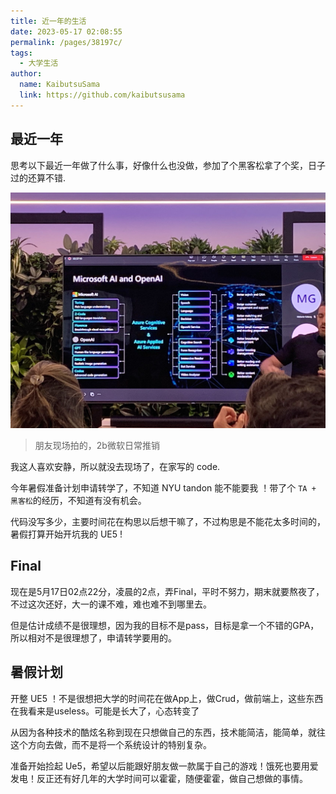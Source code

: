 ```yaml
---
title: 近一年的生活
date: 2023-05-17 02:08:55
permalink: /pages/38197c/
tags:
  - 大学生活
author: 
  name: KaibutsuSama
  link: https://github.com/kaibutsusama
---
```


## 最近一年

思考以下最近一年做了什么事，好像什么也没做，参加了个黑客松拿了个奖，日子过的还算不错.

![](../../image/life/hackathon.png)

> 朋友现场拍的，2b微软日常推销

我这人喜欢安静，所以就没去现场了，在家写的 code.

今年暑假准备计划申请转学了，不知道 NYU tandon 能不能要我 ！带了个 `TA + 黑客松`的经历，不知道有没有机会。

代码没写多少，主要时间花在构思以后想干嘛了，不过构思是不能花太多时间的，暑假打算开始开坑我的 UE5 !

## Final
现在是5月17日02点22分，凌晨的2点，弄Final，平时不努力，期末就要熬夜了，不过这次还好，大一的课不难，难也难不到哪里去。

但是估计成绩不是很理想，因为我的目标不是pass，目标是拿一个不错的GPA，所以相对不是很理想了，申请转学要用的。

## 暑假计划

开整 UE5 ！不是很想把大学的时间花在做App上，做Crud，做前端上，这些东西在我看来是useless。可能是长大了，心态转变了

从因为各种技术的酷炫名称到现在只想做自己的东西，技术能简洁，能简单，就往这个方向去做，而不是将一个系统设计的特别复杂。

准备开始捡起 Ue5，希望以后能跟好朋友做一款属于自己的游戏！饿死也要用爱发电！反正还有好几年的大学时间可以霍霍，随便霍霍，做自己想做的事情。
